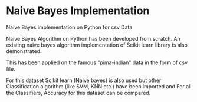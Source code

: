 # Naive Bayes Implementation
Naive Bayes implementation on Python for csv Data

Naive Bayes Algorithm on Python has been developed from scratch. An existing naive bayes algorithm implementation of Scikit learn library is also demonstrated.

This has been applied on the famous "pima-indian" data in the form of csv file.

For this dataset Scikit learn (Naive bayes) is also used but other Classification algorithm (like SVM, KNN etc.) have been imported and For all the Classifiers, Accuracy for this dataset can be compared.
